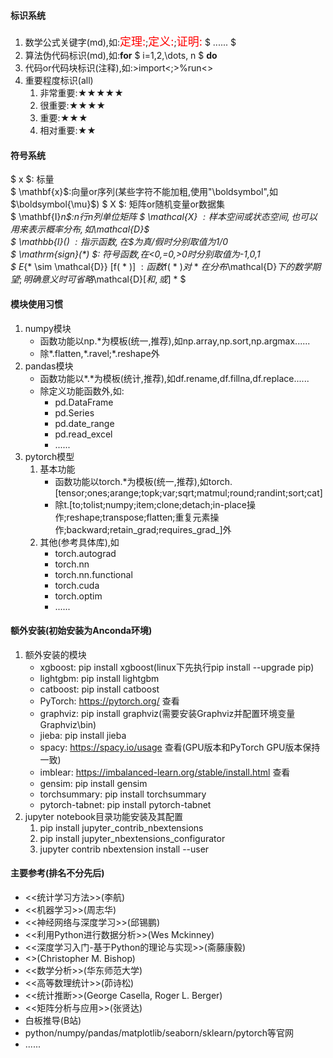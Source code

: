 #### 标识系统
1. 数学公式关键字(md),如:<font color='red' size=4>定理:</font>;<font color='red' size=4>定义:</font>;<font color='red' size=4>证明:</font> $ ...... $
2. 算法伪代码标识(md),如:**for**  $ i=1,2,\dots, n $ **do**
3. 代码or代码块标识(注释),如:>import<;>%run<>
4. 重要程度标识(all)
   1. 非常重要:★★★★★
   2. 很重要:★★★★
   3. 重要:★★★
   4. 相对重要:★★


#### 符号系统
$ x $: 标量      
$ \mathbf{x}$:向量or序列(某些字符不能加粗,使用"\boldsymbol",如$\boldsymbol{\mu}$) 
$ X $: 矩阵or随机变量or数据集   
$ \mathbf{I}_n$:n行n列单位矩阵
$ \mathcal{X} $: 样本空间或状态空间,也可以用来表示概率分布,如$\mathcal{D}$     
$ \mathbb{I}(*) $:  指示函数,在$*$为真/假时分别取值为1/0   
$ \mathrm{sign}(*) $:  符号函数,在<0,=0,>0时分别取值为-1,0,1  
$ E_{* \sim \mathcal{D}} [f( * )] $: 函数$f( * )$对$ * $在分布$\mathcal{D}$下的数学期望;明确意义时可省略$\mathcal{D}$[和,或]$ * $


#### 模块使用习惯
1. numpy模块
    * 函数功能以np.\*为模板(统一,推荐),如np.array,np.sort,np.argmax......
    * 除\*.flatten,\*.ravel;\*.reshape外
2. pandas模块
    * 函数功能以$*.*$为模板(统计,推荐),如df.rename,df.fillna,df.replace......
    * 除定义功能函数外,如:
        * pd.DataFrame
        * pd.Series
        * pd.date_range
        * pd.read_excel
        * ......       
3. pytorch模型
    1. 基本功能
        * 函数功能以torch.\*为模板(统一,推荐),如torch.[tensor;ones;arange;topk;var;sqrt;matmul;round;randint;sort;cat]
        * 除t.[to;tolist;numpy;item;clone;detach;in-place操作;reshape;transpose;flatten;重复元素操作;backward;retain_grad;requires_grad_]外
    2. 其他(参考具体库),如
        * torch.autograd
        * torch.nn
        * torch.nn.functional
        * torch.cuda
        * torch.optim
        * ......
     

#### 额外安装(初始安装为Anconda环境)
1. 额外安装的模块
    * xgboost: pip install xgboost(linux下先执行pip install --upgrade pip)
    * lightgbm: pip install lightgbm
    * catboost: pip install catboost  
    * PyTorch: https://pytorch.org/ 查看
    * graphviz: pip install graphviz(需要安装Graphviz并配置环境变量Graphviz\bin)
    * jieba: pip install jieba
    * spacy: https://spacy.io/usage 查看(GPU版本和PyTorch GPU版本保持一致)
    * imblear: https://imbalanced-learn.org/stable/install.html 查看
    * gensim: pip install gensim
    * torchsummary: pip install torchsummary
    * pytorch-tabnet: pip install pytorch-tabnet
2. jupyter notebook目录功能安装及其配置
	1. pip install jupyter_contrib_nbextensions   
	2. pip install jupyter_nbextensions_configurator    
	3. jupyter contrib nbextension install --user    


#### 主要参考(排名不分先后)
* <<统计学习方法>>(李航)
* <<机器学习>>(周志华)
* <<神经网络与深度学习>>(邱锡鹏)
* <<利用Python进行数据分析>>(Wes Mckinney)
* <<深度学习入门-基于Python的理论与实现>>(斋藤康毅)
* <<Pattern Recognition and Machine Learning>>(Christopher M. Bishop)
* <<数学分析>>(华东师范大学)
* <<高等数理统计>>(茆诗松)
* <<统计推断>>(George Casella, Roger L. Berger)
* <<矩阵分析与应用>>(张贤达)
* 白板推导(B站)
* python/numpy/pandas/matplotlib/seaborn/sklearn/pytorch等官网
* ......
